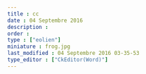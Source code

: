 ```yaml
---
title : cc
date : 04 Septembre 2016
description : 
order : 
type : ["eolien"]
miniature : frog.jpg
last_modified : 04 Septembre 2016 03-35-53
type_editor : ["CkEditor(Word)"]
---
```


